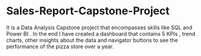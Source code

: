 # Sales-Report-Capstone-Project
It is a Data Analysis Capstone project that encompasses skills like SQL and Power BI . In the end I have created a dashboard that contains 5 KPIs , trend charts, other insights about the data and navigator buttons to see the performance of the pizza store over a year.
